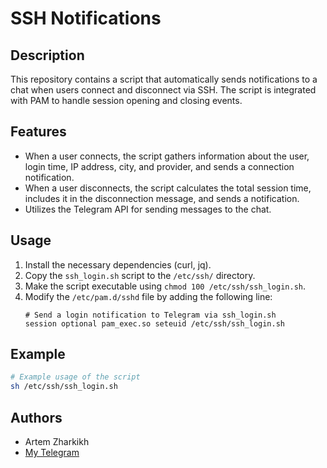 # SSH Notifications

## Description

This repository contains a script that automatically sends notifications to a chat when users connect and disconnect via SSH. The script is integrated with PAM to handle session opening and closing events.

## Features

- When a user connects, the script gathers information about the user, login time, IP address, city, and provider, and sends a connection notification.
- When a user disconnects, the script calculates the total session time, includes it in the disconnection message, and sends a notification.
- Utilizes the Telegram API for sending messages to the chat.

## Usage

1. Install the necessary dependencies (curl, jq).
2. Copy the `ssh_login.sh` script to the `/etc/ssh/` directory.
3. Make the script executable using `chmod 100 /etc/ssh/ssh_login.sh`.
4. Modify the `/etc/pam.d/sshd` file by adding the following line:
   ```
   # Send a login notification to Telegram via ssh_login.sh
   session optional pam_exec.so seteuid /etc/ssh/ssh_login.sh
   ```

## Example

```bash
# Example usage of the script
sh /etc/ssh/ssh_login.sh
```

## Authors

- Artem Zharkikh
- [My Telegram](https://t.me/artem_zharkikh)
